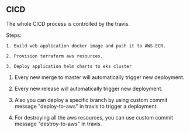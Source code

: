 ## CICD

The whole CICD process is controlled by the travis.

Steps:
```
1. Build web application docker image and push it to AWS ECR.

2. Provision terraform aws resources.

3. Deploy application helm charts to eks cluster
```

1. Every new merge to master will automatically trigger new deployment.

2. Every new release will automatically trigger new deployment. 

3. Also you can deploy a specific branch by using custom commit message "deploy-to-aws" in travis to trigger a deployment. 

4. For destroying all the aws resources, you can use custom commit message "destroy-to-aws" in travis.